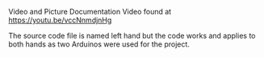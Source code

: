 Video and Picture Documentation Video found at https://youtu.be/vccNnmdjnHg 

The source code file is named left hand but the code works and applies to both hands as two Arduinos were used for the project.
